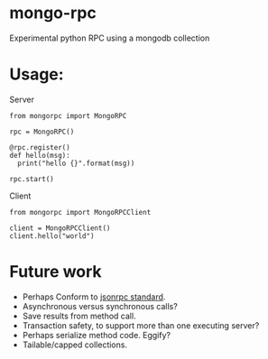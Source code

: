 # mongo-rpc
Experimental python RPC using a mongodb collection

# Usage:

Server
```
from mongorpc import MongoRPC

rpc = MongoRPC()

@rpc.register()
def hello(msg):
  print("hello {}".format(msg))

rpc.start()
```

Client
```
from mongorpc import MongoRPCClient

client = MongoRPCClient()
client.hello("world")
```

# Future work
* Perhaps Conform to [jsonrpc standard](http://www.jsonrpc.org/specification).
* Asynchronous versus synchronous calls?
* Save results from method call.
* Transaction safety, to support more than one executing server?
* Perhaps serialize method code. Eggify?
* Tailable/capped collections.
